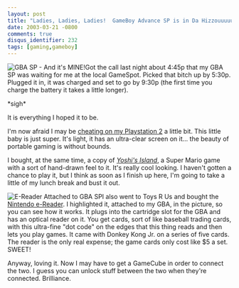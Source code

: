 ```yaml
---
layout: post
title: "Ladies, Ladies, Ladies!  GameBoy Advance SP is in Da Hizzouuuuuuuse!"
date: 2003-03-21 -0800
comments: true
disqus_identifier: 232
tags: [gaming,gameboy]
---
```

![GBA SP - And it's
MINE!](https://hyqi8g.blu.livefilestore.com/y2pbtPEXcLypkYbV7M8yvpurIuTAFkMgNrXwMlDVKEE0V5FqnCbAEYzRcbYIrl4rlPZzWTbElz5YCWYo_Oxajxa12-ytQkGZr3xpy-YCqsyyMw/20030321gbasp.jpg?psid=1)Got
the call last night about 4:45p that my GBA SP was waiting for me at the
local GameSpot. Picked that bitch up by 5:30p. Plugged it in, it was
charged and set to go by 9:30p (the first time you charge the battery it
takes a little longer).

 \*sigh\*

 It is everything I hoped it to be.

 I'm now afraid I may be [cheating on my Playstation
2](/archive/2003/03/18/secret-love-affair.aspx) a little bit. This little baby is
just super. It's light, it has an ultra-clear screen on it... the beauty
of portable gaming is without bounds.

 I bought, at the same time, a copy of [*Yoshi's
Island*](http://www.amazon.com/exec/obidos/ASIN/B00006FWTW/mhsvortex), a
Super Mario game with a sort of hand-drawn feel to it. It's really cool
looking. I haven't gotten a chance to play it, but I think as soon as I
finish up here, I'm going to take a little of my lunch break and bust it
out.

 ![E-Reader Attached to GBA
SP](https://hyqi8g.blu.livefilestore.com/y2pmGejALEac9EjaLUwWT362qMWKN9DGfXo2otm-iyRPrHhE3mfoT9TPPapsKivU7VlHFRN8iKvRnmqYC7R7-hzmWBCt60HEsLyiA1g6ZMQxPk/20030321ereader.jpg?psid=1)I
also went to Toys R Us and bought the [Nintendo
e-Reader](http://www.amazon.com/exec/obidos/ASIN/B00006LELP/mhsvortex).
I highlighted it, attached to my GBA, in the picture, so you can see how
it works. It plugs into the cartridge slot for the GBA and has an
optical reader on it. You get cards, sort of like baseball trading
cards, with this ultra-fine "dot code" on the edges that this thing
reads and then lets you play games. It came with Donkey Kong Jr. on a
series of five cards. The reader is the only real expense; the game
cards only cost like $5 a set. SWEET!

 Anyway, loving it. Now I may have to get a GameCube in order to connect
the two. I guess you can unlock stuff between the two when they're
connected. Brilliance.
